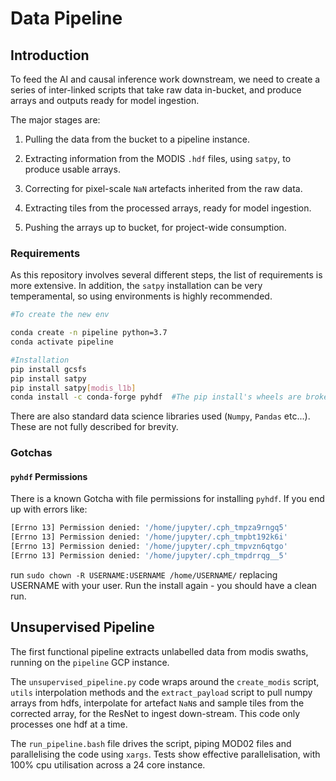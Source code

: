 # Data Pipeline

## Introduction

To feed the AI and causal inference work downstream, we need to create a series of inter-linked scripts that take raw data in-bucket, and produce arrays and outputs ready for model ingestion.

The major stages are:

1. Pulling the data from the bucket to a pipeline instance.

2. Extracting information from the MODIS `.hdf` files, using `satpy`, to produce usable arrays.
3. Correcting for pixel-scale `NaN` artefacts inherited from the raw data.
4. Extracting tiles from the processed arrays, ready for model ingestion.
5. Pushing the arrays up to bucket, for project-wide consumption.

### Requirements

As this repository involves several different steps, the list of requirements is more extensive. In addition, the `satpy` installation can be very temperamental, so using environments is highly recommended.

```bash
#To create the new env

conda create -n pipeline python=3.7
conda activate pipeline

#Installation
pip install gcsfs
pip install satpy
pip install satpy[modis_l1b]
conda install -c conda-forge pyhdf  #The pip install's wheels are broken at time of writing
```

There are also standard data science libraries used (`Numpy`, `Pandas` etc...). These are not fully described for brevity.

### Gotchas

#### `pyhdf` Permissions

There is a known Gotcha with file permissions for installing `pyhdf`. If you end up with errors like:

```sh
[Errno 13] Permission denied: '/home/jupyter/.cph_tmpza9rngq5'
[Errno 13] Permission denied: '/home/jupyter/.cph_tmpbt192k6i'
[Errno 13] Permission denied: '/home/jupyter/.cph_tmpvzn6qtgo'
[Errno 13] Permission denied: '/home/jupyter/.cph_tmpdrrqg__5'
```

run `sudo chown -R USERNAME:USERNAME /home/USERNAME/` replacing USERNAME with your user. Run the install again -  you should have a clean run.

## Unsupervised Pipeline

The first functional pipeline extracts unlabelled data from modis swaths, running on the `pipeline` GCP instance.

The `unsupervised_pipeline.py` code wraps around the `create_modis` script, `utils` interpolation methods and the `extract_payload` script to pull numpy arrays from hdfs, interpolate for artefact `NaN`s and sample tiles from the corrected array, for the ResNet to ingest down-stream. This code only processes one hdf at a time.

The `run_pipeline.bash` file drives the script, piping MOD02 files and parallelising the code  using `xargs`. Tests show effective parallelisation, with 100% cpu utilisation across a 24 core instance.